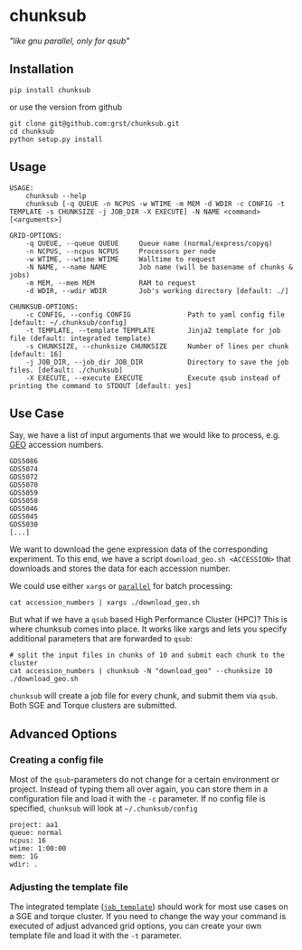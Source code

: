 # chunksub 
*"like gnu parallel, only for qsub"*

## Installation
```
pip install chunksub
```
or use the version from github
```
git clone git@github.com:grst/chunksub.git
cd chunksub
python setup.py install
```

## Usage
```
USAGE:
    chunksub --help
    chunksub [-q QUEUE -n NCPUS -w WTIME -m MEM -d WDIR -c CONFIG -t TEMPLATE -s CHUNKSIZE -j JOB_DIR -X EXECUTE] -N NAME <command> [<arguments>]

GRID-OPTIONS:
    -q QUEUE, --queue QUEUE     Queue name (normal/express/copyq)
    -n NCPUS, --ncpus NCPUS     Processors per node
    -w WTIME, --wtime WTIME     Walltime to request
    -N NAME, --name NAME        Job name (will be basename of chunks & jobs)
    -m MEM, --mem MEM           RAM to request
    -d WDIR, --wdir WDIR        Job's working directory [default: ./]

CHUNKSUB-OPTIONS:
    -c CONFIG, --config CONFIG              Path to yaml config file [default: ~/.chunksub/config]
    -t TEMPLATE, --template TEMPLATE        Jinja2 template for job file (default: integrated template)
    -s CHUNKSIZE, --chunksize CHUNKSIZE     Number of lines per chunk [default: 16]
    -j JOB_DIR, --job_dir JOB_DIR           Directory to save the job files. [default: ./chunksub]
    -X EXECUTE, --execute EXECUTE           Execute qsub instead of printing the command to STDOUT [default: yes]
```

## Use Case 
Say, we have a list of input arguments that we would like to process,
e.g. [GEO](https://www.ncbi.nlm.nih.gov/geo/) accession numbers.

```
GDS5086
GDS5074
GDS5072
GDS5070
GDS5059
GDS5058
GDS5046
GDS5045
GDS5030
[...]
```

We want to download the gene expression data of the corresponding experiment.
To this end, we have a script `download_geo.sh <ACCESSION>` that downloads and
stores the data for each accession number.

We could use either `xargs` or [`parallel`](https://www.gnu.org/software/parallel/)
for batch processing:

```
cat accession_numbers | xargs ./download_geo.sh
```

But what if we have a `qsub` based High Performance Cluster (HPC)?
This is where chunksub comes into place. It works like xargs and lets
you specify additional parameters that are forwarded to `qsub`:

```
# split the input files in chunks of 10 and submit each chunk to the cluster
cat accession_numbers | chunksub -N "download_geo" --chunksize 10 ./download_geo.sh
```

`chunksub` will create a job file for every chunk, and submit them via `qsub`. Both SGE and Torque clusters are submitted. 

## Advanced Options
### Creating a config file
Most of the `qsub`-parameters do not change for a certain environment or project. Instead of typing them all over again, you can store them in a configuration file and load it with the `-c` parameter. If no config file is specified, `chunksub` will look at `~/.chunksub/config`

```
project: aa1
queue: normal
ncpus: 16
wtime: 1:00:00
mem: 1G
wdir: .
```

### Adjusting the template file
The integrated template ([`job_template`](job_template)) should work for most use cases on a SGE and torque cluster. If you need to change the way your command is executed of adjust advanced grid options, you can create your own template file and load it with the `-t` parameter.  
